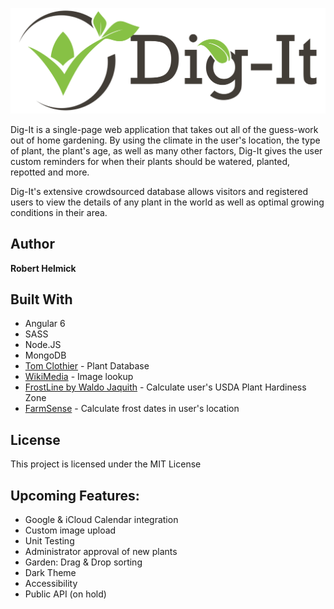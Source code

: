 ![Dig-It logo](client/src/assets/logo/dig-it-logo-full.svg)

Dig-It is a single-page web application that takes out all of the guess-work out of home gardening. By using the climate in the user's location, the type of plant, the plant's age, as well as many other factors, Dig-It gives the user custom reminders for when their plants should be watered, planted, repotted and more. 

Dig-It's extensive crowdsourced database allows visitors and registered users to view the details of any plant in the world as well as optimal growing conditions in their area.

## Author

**Robert Helmick**

## Built With

- Angular 6
- SASS
- Node.JS
- MongoDB
- [Tom Clothier](https://tomclothier.hort.net/) - Plant Database
- [WikiMedia](https://www.mediawiki.org/) - Image lookup
- [FrostLine by Waldo Jaquith](https://github.com/waldoj/frostline) - Calculate user's USDA Plant Hardiness Zone
- [FarmSense](http://www.farmsense.net/api/frost-date-api/) - Calculate frost dates in user's location

## License

This project is licensed under the MIT License

## Upcoming Features:
- Google & iCloud Calendar integration
- Custom image upload
- Unit Testing
- Administrator approval of new plants
- Garden: Drag & Drop sorting
- Dark Theme
- Accessibility
- Public API (on hold)